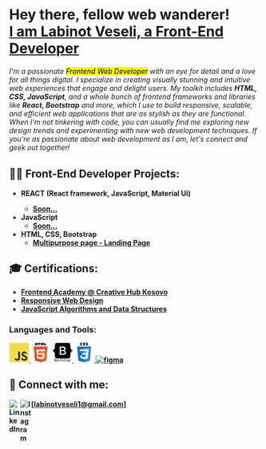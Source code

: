 <h1>Hey there, fellow web wanderer! <br/><a href="https://github.com/labinotveseli">I am Labinot Veseli, a Front-End Developer</a>
<h6>I'm a passionate <mark>Frontend Web Developer</mark> with an eye for detail and a love for all things digital. I specialize in creating visually stunning and intuitive web experiences that engage and delight users. My toolkit includes <strong>HTML, CSS, JavaScript</strong>, and a whole bunch of frontend frameworks and libraries like <strong>React, Bootstrap</strong> and more, which I use to build responsive, scalable, and efficient web applications that are as stylish as they are functional. When I'm not tinkering with code, you can usually find me exploring new design trends and experimenting with new web development techniques. If you're as passionate about web development as I am, let's connect and geek out together!<h6>

<h2>👨‍💻 Front-End Developer Projects:</h2>

- <b>REACT (React framework, JavaScript, Material Ui)</b><b>
  - [Soon...](https://github.com/labinotveseli)
- <b>JavaScript</b>
  - [Soon...](https://github.com/labinotveseli)
- <b>HTML, CSS, Bootstrap </b>
  - [Multipurpose page - Landing Page](https://github.com/labinotveseli/multipurposepage)

<h2>🎓 Certifications:</h2>

- [Frontend Academy @ Creative Hub Kosovo]()
- [Responsive Web Design](https://www.freecodecamp.org/certification/labinotveseli94/responsive-web-design)
- [JavaScript Algorithms and Data Structures](https://www.freecodecamp.org/certification/labinotveseli94/javascript-algorithms-and-data-structures)

  
<h3 align="left">Languages and Tools:</h3>
<p align="left"> <a href="https://developer.mozilla.org/en-US/docs/Web/JavaScript" target="_blank" rel="noreferrer"> <img src="https://raw.githubusercontent.com/devicons/devicon/master/icons/javascript/javascript-original.svg" alt="javascript" width="40" height="40"/> </a> <a href="https://www.w3.org/html/" target="_blank" rel="noreferrer"> <img src="https://raw.githubusercontent.com/devicons/devicon/master/icons/html5/html5-original-wordmark.svg" alt="html5" width="40" height="40"/></a> <a href="https://getbootstrap.com" target="_blank" rel="noreferrer"> <img src="https://raw.githubusercontent.com/devicons/devicon/master/icons/bootstrap/bootstrap-plain-wordmark.svg" alt="bootstrap" width="40" height="40"/> </a> <a href="https://www.w3schools.com/css/" target="_blank" rel="noreferrer"> <img src="https://raw.githubusercontent.com/devicons/devicon/master/icons/css3/css3-original-wordmark.svg" alt="css3" width="40" height="40"/> </a> <a href="https://www.figma.com/" target="_blank" rel="noreferrer"> <img src="https://www.vectorlogo.zone/logos/figma/figma-icon.svg" alt="figma" width="40" height="40"/> </a> </p>  
 
<h2> 🤳 Connect with me:</h2>

[labinotveseli1@gmail.com]
[<img align="left" alt="LinkedIn" width="22px" src="https://cdn.jsdelivr.net/npm/simple-icons@v3/icons/linkedin.svg" />][linkedin]
[<img align="left" alt="Instagram" width="22px" src="https://cdn.jsdelivr.net/npm/simple-icons@v3/icons/instagram.svg" />][instagram]

[linkedin]: https://www.linkedin.com/in/labinotveseli/
[instagram]: https://www.instagram.com/labinotveseli_/

